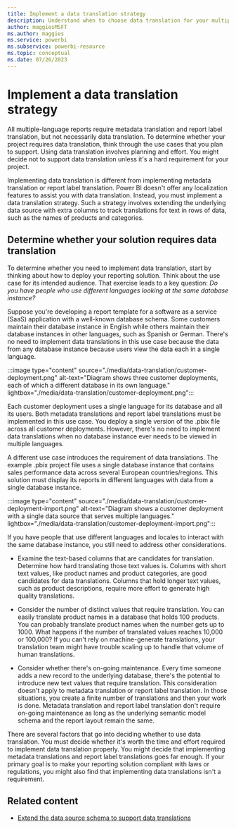 ```yaml
---
title: Implement a data translation strategy 
description: Understand when to choose data translation for your multiple-language project in Power BI and what elements to consider.
author: maggiesMSFT   
ms.author: maggies
ms.service: powerbi
ms.subservice: powerbi-resource
ms.topic: conceptual
ms.date: 07/26/2023
---
```

# Implement a data translation strategy

All multiple-language reports require metadata translation and report label translation, but not necessarily data translation. To determine whether your project requires data translation, think through the use cases that you plan to support. Using data translation involves planning and effort. You might decide not to support data translation unless it's a hard requirement for your project.

Implementing data translation is different from implementing metadata translation or report label translation. Power BI doesn't offer any localization features to assist you with data translation. Instead, you must implement a data translation strategy. Such a strategy involves extending the underlying data source with extra columns to track translations for text in rows of data, such as the names of products and categories.

## Determine whether your solution requires data translation

To determine whether you need to implement data translation, start by thinking about how to deploy your reporting solution. Think about the use case for its intended audience. That exercise leads to a key question: *Do you have people who use different languages looking at the same database instance?*

Suppose you're developing a report template for a software as a service (SaaS) application with a well-known database schema. Some customers maintain their database instance in English while others maintain their database instances in other languages, such as Spanish or German. There's no need to implement data translations in this use case because the data from any database instance because users view the data each in a single language.

:::image type="content" source="./media/data-translation/customer-deployment.png" alt-text="Diagram shows three customer deployments, each of which a different database in its own language." lightbox="./media/data-translation/customer-deployment.png":::

Each customer deployment uses a single language for its database and all its users. Both metadata translations and report label translations must be implemented in this use case. You deploy a single version of the .pbix file across all customer deployments. However, there's no need to implement data translations when no database instance ever needs to be viewed in multiple languages.

A different use case introduces the requirement of data translations. The example .pbix project file uses a single database instance that contains sales performance data across several European countries/regions. This solution must display its reports in different languages with data from a single database instance.

:::image type="content" source="./media/data-translation/customer-deployment-import.png" alt-text="Diagram shows a customer deployment with a single data source that serves multiple languages." lightbox="./media/data-translation/customer-deployment-import.png":::

If you have people that use different languages and locales to interact with the same database instance, you still need to address other considerations.

- Examine the text-based columns that are candidates for translation. Determine how hard translating those text values is. Columns with short text values, like product names and product categories, are good candidates for data translations. Columns that hold longer text values, such as product descriptions, require more effort to generate high quality translations.

- Consider the number of distinct values that require translation. You can easily translate product names in a database that holds 100 products. You can probably translate product names when the number gets up to 1000. What happens if the number of translated values reaches 10,000 or 100,000? If you can't rely on machine-generate translations, your translation team might have trouble scaling up to handle that volume of human translations.

- Consider whether there's on-going maintenance. Every time someone adds a new record to the underlying database, there's the potential to introduce new text values that require translation. This consideration doesn't apply to metadata translation or report label translation. In those situations, you create a finite number of translations and then your work is done. Metadata translation and report label translation don't require on-going maintenance as long as the underlying semantic model schema and the report layout remain the same.

There are several factors that go into deciding whether to use data translation. You must decide whether it's worth the time and effort required to implement data translation properly. You might decide that implementing metadata translations and report label translations goes far enough. If your primary goal is to make your reporting solution compliant with laws or regulations, you might also find that implementing data translations isn't a requirement.

## Related content

- [Extend the data source schema to support data translations](data-translation-extend-schema.md)
